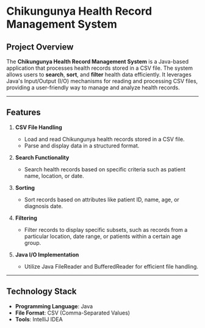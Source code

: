 # Chikungunya Health Record Management System

## Project Overview
The **Chikungunya Health Record Management System** is a Java-based application that processes health records stored in a CSV file. The system allows users to **search**, **sort**, and **filter** health data efficiently. It leverages Java's Input/Output (I/O) mechanisms for reading and processing CSV files, providing a user-friendly way to manage and analyze health records.

---

## Features
1. **CSV File Handling**
   - Load and read Chikungunya health records stored in a CSV file.
   - Parse and display data in a structured format.

2. **Search Functionality**
   - Search health records based on specific criteria such as patient name, location, or date.

3. **Sorting**
   - Sort records based on attributes like patient ID, name, age, or diagnosis date.

4. **Filtering**
   - Filter records to display specific subsets, such as records from a particular location, date range, or patients within a certain age group.

5. **Java I/O Implementation**
   - Utilize Java FileReader and BufferedReader for efficient file handling.

---

## Technology Stack
- **Programming Language**: Java
- **File Format**: CSV (Comma-Separated Values)
- **Tools**: IntelliJ IDEA
